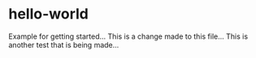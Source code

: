 # hello-world
Example for getting started...
This is a change made to this file...
This is another test that is being made...
